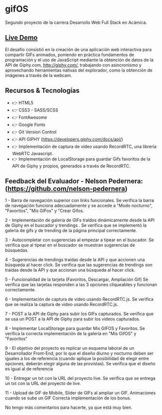 # gifOS

Segundo proyecto de la carrera Desarrollo Web Full Stack en Acámica.

## [Live Demo](https://arjusgit.github.io/gifos/)

El desafío consistió en la creación de una aplicación web interactiva para compartir GIFs animados, poniendo en práctica fundamentos de programación y el uso de JavaScript mediante la obtención de datos de la API de Giphy.com, http://giphy.com/, trabajando con asincronismo y aprovechando herramientas nativas del explorador, como la obtención de imágenes a través de la webcam.

## Recursos & Tecnologías
* :point_right: HTML5
* :point_right: CSS3 - SASS/SCSS
* :point_right: FontAwesome
* :point_right: Google Fonts
* :point_right: Git Version Control
* :point_right: API GIPHY (https://developers.giphy.com/docs/api/)
* :point_right: Implementación de captura de video usando RecordRTC, una librería WebRTC Javascript.
* :point_right: Implementación de LocalStorage para guardar Gifs favoritos de la API de Giphy y propios, generados a través de RecordRTC.

## Feedback del Evaluador - Nelson Pedernera: (https://github.com/nelson-pedernera)

1 - Barra de navegación superior con links funcionales.
Se verifica la barra de navegación funciona adecuadamente y se accede a "Modo nocturno", "Favoritos", "Mis GIFos" y "Crear Gifos.

2 - Implementación de galería de GIFs traídos dinámicamente desde la API de Giphy en el buscador y trendings .
Se verifica que se implementó la galería de gifs y de trending de la página principal correctamente.

3 - Autocompletar con sugerencias al empezar a tipear en el buscador.
Se verifica que al tipear en el buscador se muestran sugerencias de búsquedas.

4 - Sugerencias de trendings traídas desde la API y que accionen una búsqueda al hacer click.
Se verifica que las sugerencias de trendings son traídas desde la API y que accionan una búsqueda al hacer click.

5 - Funcionalidad de la tarjeta (Favoritos, Descargar, Ampliación Gif)
Se verifica que las tarjetas responden a las 3 opciones cliqueables y funcionan correctamente.

6 - Implementación de captura de video usando RecordRTC.js.
Se verifica que se realiza la captura de vídeo usando RecordRTC.js.

7 - POST a la API de Giphy para subir los GIFs capturados.
Se verifica que se usa un POST a la API de Giphy para subir los vídeos capturados.

8 - Implementar LocalStorage para guardar Mis GIFOS y Favoritos.
Se verifica la correcta implementación de la galería en "Mis GifOS" y "Favoritos"

9 - El objetivo del proyecto es replicar un esquema laboral de un Desarrollador Front-End, por lo que el diseño diurno y nocturno deben ser iguales a los de referencia (cuando aplique la posibilidad de elegir entre opciones, deberán elegir alguna de las provistas).
Se verifica que el diseño es igual al de referencia

10 - Entregar un txt con la URL del proyecto live.
Se verifica que se entrega un txt con la URL del proyecto de live.

11 - Upload de GIF de Mobile, Slider de GIFs al ampliar un GIF, Animaciones cuando se sube un GIF
Correcta implementación de los bonus.

No tengo más comentarios para hacerte, ya que está muy bien.
